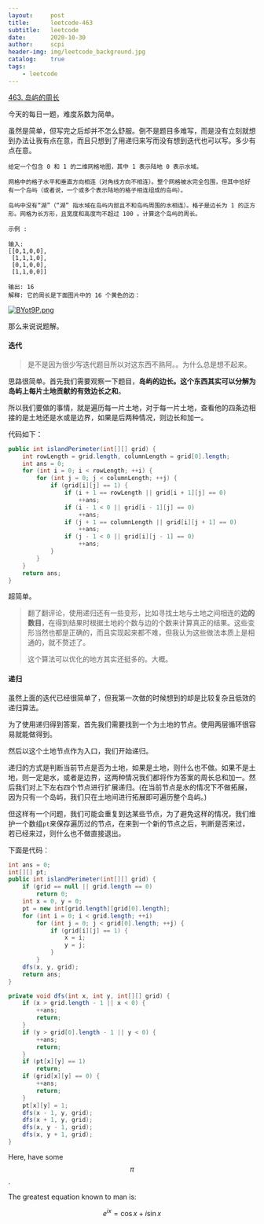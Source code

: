 ```yaml
---
layout:     post
title:      leetcode-463
subtitle:   leetcode
date:       2020-10-30
author:     scpi
header-img: img/leetcode_background.jpg
catalog:	true
tags:
    - leetcode
---
```




[463. 岛屿的周长](https://leetcode-cn.com/problems/island-perimeter/)

今天的每日一题，难度系数为简单。

虽然是简单，但写完之后却并不怎么舒服。倒不是题目多难写，而是没有立刻就想到办法让我有点在意，而且只想到了用递归来写而没有想到迭代也可以写。多少有点在意。

```
给定一个包含 0 和 1 的二维网格地图，其中 1 表示陆地 0 表示水域。

网格中的格子水平和垂直方向相连（对角线方向不相连）。整个网格被水完全包围，但其中恰好有一个岛屿（或者说，一个或多个表示陆地的格子相连组成的岛屿）。

岛屿中没有“湖”（“湖” 指水域在岛屿内部且不和岛屿周围的水相连）。格子是边长为 1 的正方形。网格为长方形，且宽度和高度均不超过 100 。计算这个岛屿的周长。

示例 :

输入:
[[0,1,0,0],
 [1,1,1,0],
 [0,1,0,0],
 [1,1,0,0]]

输出: 16
解释: 它的周长是下面图片中的 16 个黄色的边：
```

[![BYot9P.png](https://s1.ax1x.com/2020/10/30/BYot9P.png)](https://imgchr.com/i/BYot9P)

那么来说说题解。

#### 迭代

> 是不是因为很少写迭代题目所以对这东西不熟阿。。为什么总是想不起来。

思路很简单。首先我们需要观察一下题目，**岛屿的边长。**这个东西其实可以分解为**岛屿上每片土地贡献的有效边长之和**。

所以我们要做的事情，就是遍历每一片土地，对于每一片土地，查看他的四条边相接的是土地还是水或是边界，如果是后两种情况，则边长和加一。

代码如下：

```java
public int islandPerimeter(int[][] grid) {
    int rowLength = grid.length, columnLength = grid[0].length;
    int ans = 0;
    for (int i = 0; i < rowLength; ++i) {
        for (int j = 0; j < columnLength; ++j) {
            if (grid[i][j] == 1) {
                if (i + 1 == rowLength || grid[i + 1][j] == 0)
                    ++ans;
                if (i - 1 < 0 || grid[i - 1][j] == 0)
                    ++ans;
                if (j + 1 == columnLength || grid[i][j + 1] == 0)
                    ++ans;
                if (j - 1 < 0 || grid[i][j - 1] == 0)
                    ++ans;
            }
        }
    }
    return ans;
}

```

超简单。

> 翻了翻评论，使用递归还有一些变形，比如寻找土地与土地之间相连的**边的数目**，在得到结果时根据土地的个数与边的个数来计算真正的结果。这些变形当然也都是正确的，而且实现起来都不难，但我认为这些做法本质上是相通的，就不赘述了。
>
> 这个算法可以优化的地方其实还挺多的。大概。

#### 递归

虽然上面的迭代已经很简单了，但我第一次做的时候想到的却是比较复杂且低效的递归算法。

为了使用递归得到答案，首先我们需要找到一个为土地的节点。使用两层循环很容易就能做得到。

然后以这个土地节点作为入口，我们开始递归。

递归的方式是判断当前节点是否为土地，如果是土地，则什么也不做。如果不是土地，则一定是水，或者是边界，这两种情况我们都将作为答案的周长总和加一。然后我们对上下左右四个节点进行扩展递归。(在当前节点是水的情况下不做拓展，因为只有一个岛屿，我们只在土地间进行拓展即可遍历整个岛屿。)

但这样有一个问题，我们可能会重复到达某些节点，为了避免这样的情况，我们维护一个数组`pt`来保存遍历过的节点，在来到一个新的节点之后，判断是否来过，若已经来过，则什么也不做直接退出。

下面是代码：

```java
int ans = 0;
int[][] pt;
public int islandPerimeter(int[][] grid) {
    if (grid == null || grid.length == 0)
        return 0;
    int x = 0, y = 0;
    pt = new int[grid.length][grid[0].length];
    for (int i = 0; i < grid.length; ++i)
        for (int j = 0; j < grid[0].length; ++j) {
            if (grid[i][j] == 1) {
                x = i;
                y = j;
            }
        }
    dfs(x, y, grid);
    return ans;
}

private void dfs(int x, int y, int[][] grid) {
    if (x > grid.length - 1 || x < 0) {
        ++ans;
        return;
    }
    if (y > grid[0].length - 1 || y < 0) {
        ++ans;
        return;
    }
    if (pt[x][y] == 1)
        return;
    if (grid[x][y] == 0) {
        ++ans;
        return;
    }
    pt[x][y] = 1;
    dfs(x - 1, y, grid);
    dfs(x + 1, y, grid);
    dfs(x, y - 1, grid);
    dfs(x, y + 1, grid);
}

```

Here, have some $$\pi$$.

The greatest equation known to man is: 

$$e^{ix} = \cos{x} + i\sin{x}$$